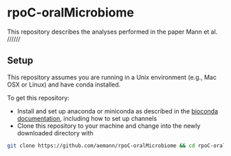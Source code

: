 # rpoC-oralMicrobiome

This repository describes the analyses performed in the paper Mann et al. //////

## Setup

This repository assumes you are running in a Unix environment (e.g., Mac OSX or Linux) and have conda installed.

To get this repository:

* Install and set up anaconda or miniconda as described in the [bioconda documentation](https://bioconda.github.io/user/install.html), including how to set up channels
* Clone this repository to your machine and change into the newly downloaded directory with 

```bash
git clone https://github.com/aemann/rpoC-oralMicrobiome && cd rpoC-oralMicrobiome
```

